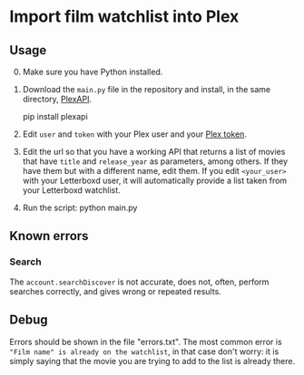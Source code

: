 # Import film watchlist into Plex

## Usage
0. Make sure you have Python installed.

1. Download the `main.py` file in the repository and install, in the same directory, [PlexAPI](https://github.com/pkkid/python-plexapi/).

    pip install plexapi

2. Edit `user` and `token` with your Plex user and your [Plex token](https://support.plex.tv/articles/204059436-finding-an-authentication-token-x-plex-token/).

3. Edit the url so that you have a working API that returns a list of movies that have `title` and `release_year` as parameters, among others. If they have them but with a different name, edit them.
If you edit `<your_user>` with your Letterboxd user, it will automatically provide a list taken from your Letterboxd watchlist.
4. Run the script:
    python main.py
## Known errors
### Search
The `account.searchDiscover` is not accurate, does not, often, perform searches correctly, and gives wrong or repeated results.
## Debug
Errors should be shown in the file "errors.txt".
The most common error is  `"Film name" is already on the watchlist`, in that case don't worry: it is simply saying that the movie you are trying to add to the list is already there.
